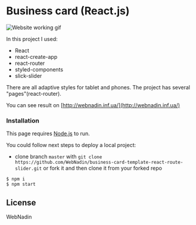 # Business card (React.js)

![Website working gif](https://github.com/WebNadin/business-card-template-react-route-slider/raw/master/src/img/readme-img.gif)

 In this project I used:
 - React
 - react-create-app
 - react-router
 - styled-components
 - slick-slider

 There are all adaptive styles for tablet and phones. The project has several "pages"(react-router).

You can see result on [http://webnadin.inf.ua/](http://webnadin.inf.ua/)


### Installation

This page requires [Node.js](https://nodejs.org/) to run.

You could follow next steps to deploy a local project:
 - clone branch `master` with `git clone https://github.com/WebNadin/business-card-template-react-route-slider.git` or fork it and then clone it
 from your forked repo

 ```
$ npm i
$ npm start
```


License
----

WebNadin
